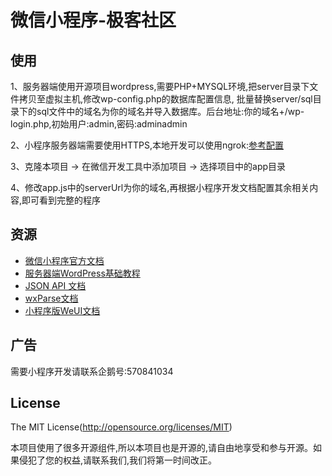 # 微信小程序-极客社区

## 使用
1、服务器端使用开源项目wordpress,需要PHP+MYSQL环境,把server目录下文件拷贝至虚拟主机,修改wp-config.php的数据库配置信息,
批量替换server/sql目录下的sql文件中的域名为你的域名并导入数据库。后台地址:你的域名+/wp-login.php,初始用户:admin,密码:adminadmin

2、小程序服务器端需要使用HTTPS,本地开发可以使用ngrok:[参考配置](http://www.ittun.com/)

3、克隆本项目 -> 在微信开发工具中添加项目 -> 选择项目中的app目录

4、修改app.js中的serverUrl为你的域名,再根据小程序开发文档配置其余相关内容,即可看到完整的程序

## 资源

* [微信小程序官方文档](https://mp.weixin.qq.com/debug/wxadoc/dev/?t=201715)
* [服务器端WordPress基础教程](https://codex.wordpress.org/zh-cn:Main_Page)
* [JSON API 文档](https://wordpress.org/plugins/json-api/)
* [wxParse文档](https://github.com/icindy/wxParse)
* [小程序版WeUI文档](https://github.com/weui/weui-wxss)

## 广告

需要小程序开发请联系企鹅号:570841034

## License

The MIT License(http://opensource.org/licenses/MIT)

本项目使用了很多开源组件,所以本项目也是开源的,请自由地享受和参与开源。如果侵犯了您的权益,请联系我们,我们将第一时间改正。